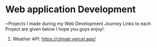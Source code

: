 # Web application Development
~Projects I made during my Web Development Journey Links to each Project are given below I hope you guys enjoy!.
1. Weather API: https://climatr.vercel.app/

